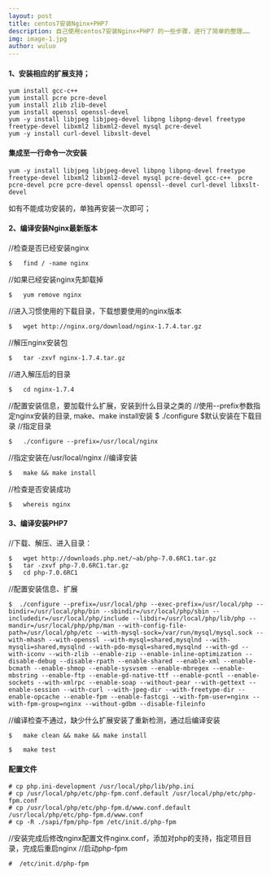 ```yaml
---
layout: post
title: centos7安装Nginx+PHP7
description: 自己使用centos7安装Nginx+PHP7 的一些步骤，进行了简单的整理…… 
img: image-1.jpg
author: wuluo
---
```


#### 1、安装相应的扩展支持；

```
yum install gcc-c++  
yum install pcre pcre-devel  
yum install zlib zlib-devel  
yum install openssl openssl-devel 
yum -y install libjpeg libjpeg-devel libpng libpng-devel freetype freetype-devel libxml2 libxml2-devel mysql pcre-devel
yum -y install curl-devel libxslt-devel
```


#### 集成至一行命令一次安装

```
yum -y install libjpeg libjpeg-devel libpng libpng-devel freetype freetype-devel libxml2 libxml2-devel mysql pcre-devel gcc-c++  pcre pcre-devel pcre pcre-devel openssl openssl--devel curl-devel libxslt-devel
```


如有不能成功安装的，单独再安装一次即可；

#### 2、编译安装Nginx最新版本
//检查是否已经安装nginx

```
$   find / -name nginx
```

//如果已经安装nginx先卸载掉   

```
$   yum remove nginx
```

//进入习惯使用的下载目录，下载想要使用的nginx版本

```
$   wget http://nginx.org/download/nginx-1.7.4.tar.gz
```

//解压nginx安装包

```
$   tar -zxvf nginx-1.7.4.tar.gz
```

//进入解压后的目录

```
$   cd nginx-1.7.4
```

//配置安装信息，要加载什么扩展，安装到什么目录之类的
//使用--prefix参数指定nginx安装的目录,
make、make install安装
$   ./configure  $默认安装在下载目录
//指定目录

```
$   ./configure --prefix=/usr/local/nginx
```
 
//指定安装在/usr/local/nginx
//编译安装

```
$   make && make install
```


//检查是否安装成功

```
$   whereis nginx
```


#### 3、编译安装PHP7
//下载、解压、进入目录：

```
$   wget http://downloads.php.net/~ab/php-7.0.6RC1.tar.gz
$   tar -zxvf php-7.0.6RC1.tar.gz
$   cd php-7.0.6RC1
```

//配置安装信息、扩展

```
$  ./configure --prefix=/usr/local/php --exec-prefix=/usr/local/php --bindir=/usr/local/php/bin --sbindir=/usr/local/php/sbin --includedir=/usr/local/php/include --libdir=/usr/local/php/lib/php --mandir=/usr/local/php/php/man --with-config-file-path=/usr/local/php/etc --with-mysql-sock=/var/run/mysql/mysql.sock --with-mhash --with-openssl --with-mysql=shared,mysqlnd --with-mysqli=shared,mysqlnd --with-pdo-mysql=shared,mysqlnd --with-gd --with-iconv --with-zlib --enable-zip --enable-inline-optimization --disable-debug --disable-rpath --enable-shared --enable-xml --enable-bcmath --enable-shmop --enable-sysvsem --enable-mbregex --enable-mbstring --enable-ftp --enable-gd-native-ttf --enable-pcntl --enable-sockets --with-xmlrpc --enable-soap --without-pear --with-gettext --enable-session --with-curl --with-jpeg-dir --with-freetype-dir --enable-opcache --enable-fpm --enable-fastcgi --with-fpm-user=nginx --with-fpm-group=nginx --without-gdbm --disable-fileinfo
```

//编译检查不通过，缺少什么扩展安装了重新检测，通过后编译安装

```
$   make clean && make && make install

$   make test
```


#### 配置文件

```
# cp php.ini-development /usr/local/php/lib/php.ini
# cp /usr/local/php/etc/php-fpm.conf.default /usr/local/php/etc/php-fpm.conf
# cp /usr/local/php/etc/php-fpm.d/www.conf.default /usr/local/php/etc/php-fpm.d/www.conf
# cp -R ./sapi/fpm/php-fpm /etc/init.d/php-fpm
```


//安装完成后修改nginx配置文件nginx.conf，添加对php的支持，指定项目目录，完成后重启nginx
//启动php-fpm

```
#  /etc/init.d/php-fpm
```





